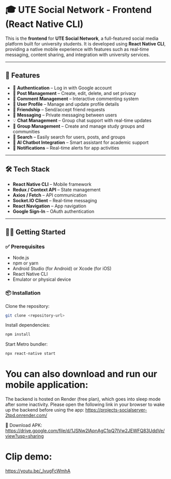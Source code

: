 # 🎓 UTE Social Network - Frontend (React Native CLI)

This is the **frontend** for **UTE Social Network**, a full-featured social media platform built for university students. It is developed using **React Native CLI**, providing a native mobile experience with features such as real-time messaging, content sharing, and integration with university services.

---

## 🚀 Features

- 🔐 **Authentication** – Log in with Google account  
- 📝 **Post Management** – Create, edit, delete, and set privacy  
- 💬 **Comment Management** – Interactive commenting system  
- 👤 **User Profile** – Manage and update profile details  
- 🤝 **Friendship** – Send/accept friend requests  
- 💬 **Messaging** – Private messaging between users  
- 💡 **Chat Management** – Group chat support with real-time updates  
- 👥 **Group Management** – Create and manage study groups and communities  
- 🔎 **Search** – Easily search for users, posts, and groups  
- 🧩 **AI Chatbot Integration** – Smart assistant for academic support  
- 🔔 **Notifications** – Real-time alerts for app activities  

---

## 🛠️ Tech Stack

- **React Native CLI** – Mobile framework  
- **Redux / Context API** – State management  
- **Axios / Fetch** – API communication  
- **Socket.IO Client** – Real-time messaging  
- **React Navigation** – App navigation  
- **Google Sign-In** – OAuth authentication  

---

## 🏃‍♂️ Getting Started

### ✅ Prerequisites

- Node.js  
- npm or yarn  
- Android Studio (for Android) or Xcode (for iOS)  
- React Native CLI  
- Emulator or physical device  

### 📦 Installation

Clone the repository:

```bash
git clone <repository-url>
```

Install dependencies:

```bash
npm install
```
Start Metro bundler:
```bash
npx react-native start
```

# You can also download and run our mobile application:
The backend is hosted on Render (free plan), which goes into sleep mode after some inactivity.
Please open the following link in your browser to wake up the backend before using the app:  https://projects-socialserver-2tpd.onrender.com/

🔗 Download APK: https://drive.google.com/file/d/1JSNw2lApnAgC1pQ7IVw2JEWFQ83UddVe/view?usp=sharing
# Clip demo: 
https://youtu.be/_IvugFcWmhA
